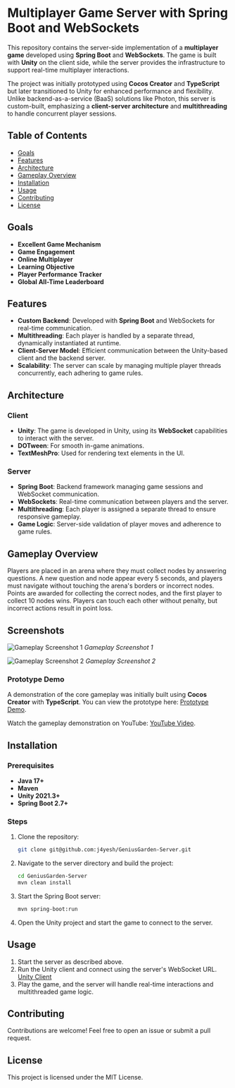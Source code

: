 # Multiplayer Game Server with Spring Boot and WebSockets

This repository contains the server-side implementation of a **multiplayer game** developed using **Spring Boot** and **WebSockets**. The game is built with **Unity** on the client side, while the server provides the infrastructure to support real-time multiplayer interactions.

The project was initially prototyped using **Cocos Creator** and **TypeScript** but later transitioned to Unity for enhanced performance and flexibility. Unlike backend-as-a-service (BaaS) solutions like Photon, this server is custom-built, emphasizing a **client-server architecture** and **multithreading** to handle concurrent player sessions.

## Table of Contents
- [Goals](#goals)
- [Features](#features)
- [Architecture](#architecture)
- [Gameplay Overview](#gameplay-overview)
- [Installation](#installation)
- [Usage](#usage)
- [Contributing](#contributing)
- [License](#license)

## Goals
- **Excellent Game Mechanism**
- **Game Engagement**
- **Online Multiplayer**
- **Learning Objective**
- **Player Performance Tracker**
- **Global All-Time Leaderboard**

## Features
- **Custom Backend**: Developed with **Spring Boot** and WebSockets for real-time communication.
- **Multithreading**: Each player is handled by a separate thread, dynamically instantiated at runtime.
- **Client-Server Model**: Efficient communication between the Unity-based client and the backend server.
- **Scalability**: The server can scale by managing multiple player threads concurrently, each adhering to game rules.

## Architecture

### Client
- **Unity**: The game is developed in Unity, using its **WebSocket** capabilities to interact with the server.
- **DOTween**: For smooth in-game animations.
- **TextMeshPro**: Used for rendering text elements in the UI.

### Server
- **Spring Boot**: Backend framework managing game sessions and WebSocket communication.
- **WebSockets**: Real-time communication between players and the server.
- **Multithreading**: Each player is assigned a separate thread to ensure responsive gameplay.
- **Game Logic**: Server-side validation of player moves and adherence to game rules.

## Gameplay Overview
Players are placed in an arena where they must collect nodes by answering questions. A new question and node appear every 5 seconds, and players must navigate without touching the arena's borders or incorrect nodes. Points are awarded for collecting the correct nodes, and the first player to collect 10 nodes wins. Players can touch each other without penalty, but incorrect actions result in point loss.

## Screenshots

![Gameplay Screenshot 1](https://i.ibb.co/vwDV7Lf/Screenshot-2024-09-30-235632.png)
*Gameplay Screenshot 1*

![Gameplay Screenshot 2](https://i.ibb.co/9y7qR09/Screenshot-2024-09-30-235723.png)
*Gameplay Screenshot 2*


### Prototype Demo
A demonstration of the core gameplay was initially built using **Cocos Creator** with **TypeScript**. You can view the prototype here: [Prototype Demo](https://65ffff55fb849bc3e6c1255f--lucky-halva-6ea51c.netlify.app/).

Watch the gameplay demonstration on YouTube: [YouTube Video](https://www.youtube.com/watch?v=NNf5iNHen_4).

## Installation

### Prerequisites
- **Java 17+**
- **Maven**
- **Unity 2021.3+**
- **Spring Boot 2.7+**

### Steps
1. Clone the repository:
    ```bash
    git clone git@github.com:j4yesh/GeniusGarden-Server.git
    ```

2. Navigate to the server directory and build the project:
    ```bash
    cd GeniusGarden-Server
    mvn clean install
    ```

3. Start the Spring Boot server:
    ```bash
    mvn spring-boot:run
    ```

4. Open the Unity project and start the game to connect to the server.

## Usage
1. Start the server as described above.
2. Run the Unity client and connect using the server's WebSocket URL. [Unity Client](https://github.com/j4yesh/GeniusGarden)
3. Play the game, and the server will handle real-time interactions and multithreaded game logic.

## Contributing
Contributions are welcome! Feel free to open an issue or submit a pull request.

## License
This project is licensed under the MIT License.
